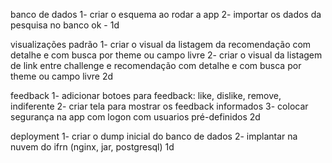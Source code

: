 banco de dados
1- criar o esquema ao rodar a app
2- importar os dados da pesquisa no banco
ok - 1d

visualizações padrão
1- criar o visual da listagem da recomendação com detalhe e com busca por theme ou campo livre
2- criar o visual da listagem de link entre challenge e recomendação com detalhe e com busca por theme ou campo livre
2d

feedback
1- adicionar botoes para feedback: like, dislike, remove, indiferente
2- criar tela para mostrar os feedback informados
3- colocar segurança na app com logon com usuarios pré-definidos
2d

deployment
1- criar o dump inicial do banco de dados
2- implantar na nuvem do ifrn (nginx, jar, postgresql)
1d